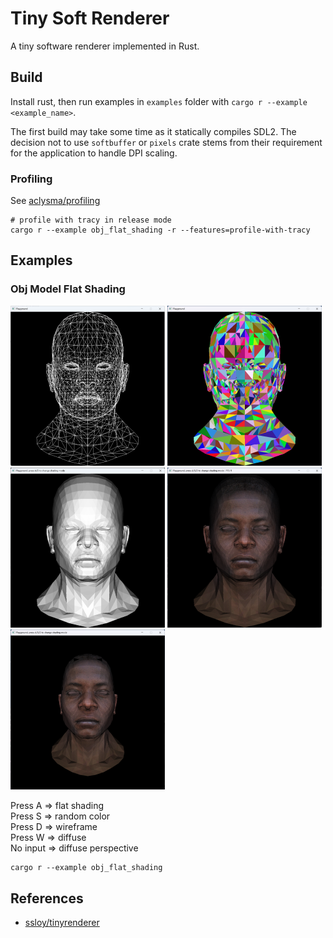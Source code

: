 # Tiny Soft Renderer

A tiny software renderer implemented in Rust.

## Build

Install rust, then run examples in `examples` folder with `cargo r --example <example_name>`.

The first build may take some time as it statically compiles SDL2. The decision not to use `softbuffer` or `pixels`
crate stems from their requirement for the application to handle DPI scaling.

### Profiling

See [aclysma/profiling](https://github.com/aclysma/profiling)

```shell
# profile with tracy in release mode
cargo r --example obj_flat_shading -r --features=profile-with-tracy
```

## Examples

### Obj Model Flat Shading

<p align="left">
  <img src="screenshots/obj_model_wireframe.png" width="49%" alt="wireframe" />
  <img src="screenshots/obj_model_flag_shading_0.png" width="49%"  alt="random color"/>
  <img src="screenshots/obj_model_flag_shading_z_buffer.png" width="49%" alt="z-buffer"/>
  <img src="screenshots/obj_model_diffuse_with_light.png" width="49%" alt="diffuse"/>
  <img src="screenshots/obj_model_diffuse_perspective.png" width="49%" alt="diffuse"/>
</p>

Press A => flat shading  
Press S => random color  
Press D => wireframe  
Press W => diffuse  
No input => diffuse perspective

```shell
cargo r --example obj_flat_shading
```

## References

- [ssloy/tinyrenderer](https://github.com/ssloy/tinyrenderer)
